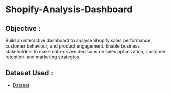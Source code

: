 # Shopify-Analysis-Dashboard

## Objective : 
Build an interactive dashboard to analyse Shopify sales performance, customer behaviour, and product engagement. Enable business stakeholders to make data-driven decisions on sales optimization, customer retention, and marketing strategies.

## Dataset Used :
- <a href="https://github.com/RahulPrasad22/Shopify-Analysis-Dashboard/blob/main/Shopify%20Sales.xlsx">Dataset</a>
